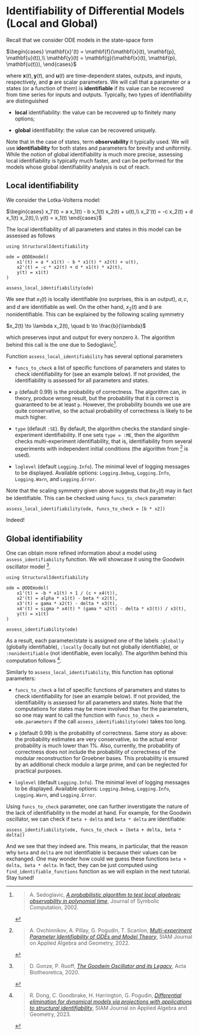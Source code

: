 # Identifiability of Differential Models (Local and Global)

Recall that we consider ODE models in the state-space form

$\begin{cases}
\mathbf{x}'(t) = \mathbf{f}(\mathbf{x}(t), \mathbf{p}, \mathbf{u}(t)),\\
\mathbf{y}(t) = \mathbf{g}(\mathbf{x}(t), \mathbf{p}, \mathbf{u(t)}),
\end{cases}$

where $\mathbf{x}(t), \mathbf{y}(t)$, and $\mathbf{u}(t)$ are time-dependent states, outputs, and inputs, respectively,
and $\mathbf{p}$ are scalar parameters.
We will call that a parameter or a states (or a function of them) is **identifiable** if its value can be recovered from
time series for inputs and outputs.
Typically, two types of identifiability are distinguished

  - **local** identifiability: the value can be recovered up to finitely many options;

  - **global** identifiability: the value can be recovered uniquely.

Note that in the case of states, term **observability** it typically used. We will use **identifiability** for both
states and parameters for brevity and uniformity.
While the notion of global identifiability is much more precise, assessing local identifiability is typically much faster,
and can be performed for the models whose global identifiability analysis is out of reach.

## Local identifiability

We consider the Lotka-Volterra model:

$\begin{cases}
x_1'(t) = a x_1(t) - b x_1(t) x_2(t) + u(t),\\
x_2'(t) = -c x_2(t) + d x_1(t) x_2(t),\\
y(t) = x_1(t)
\end{cases}$

The local identifiability of all parameters and states in this model can be assessed as follows

```@example local
using StructuralIdentifiability

ode = @ODEmodel(
    x1'(t) = a * x1(t) - b * x1(t) * x2(t) + u(t),
    x2'(t) = -c * x2(t) + d * x1(t) * x2(t),
    y(t) = x1(t)
)

assess_local_identifiability(ode)
```

We see that $x_1(t)$ is locally identifiable (no surprises, this is an output), $a, c,$ and $d$ are identifiable as well.
On the other hand, $x_2(t)$ and $b$ are nonidentifiable. This can be explained by the following scaling symmetry

$x_2(t) \to \lambda x_2(t), \quad b \to \frac{b}{\lambda}$

which preserves input and output for every nonzero $\lambda$.
The algorithm behind this call is the one due to Sedoglavic[^1].

Function `assess_local_identifiability` has several optional parameters

  - `funcs_to_check` a list of specific functions of parameters and states to check identifiability for (see an example below).
    If not provided, the identifiability is assessed for all parameters and states.

  - `p` (default $0.99$) is the probability of correctness. The algorithm can, in theory, produce wrong result, but the probability that it is correct
    is guaranteed to be at least `p`. However, the probability bounds we use are quite conservative, so the actual probability of correctness is
    likely to be much higher.
  - `type` (default `:SE`). By default, the algorithm checks the standard single-experiment identifiability. If one sets `type = :ME`, then the algorithm
    checks multi-experiment identifiability, that is, identifiability from several experiments with independent initial conditions (the algorithm from [^2] is used).
  - `loglevel` (default `Logging.Info`). The minimal level of logging messages to be displayed. Available options: `Logging.Debug`,
    `Logging.Info`, `Logging.Warn`, and `Logging.Error`.

Note that the scaling symmetry given above suggests that $b x_2(t)$ may in fact be identifiable. This can be checked using `funcs_to_check` parameter:

```@example local
assess_local_identifiability(ode, funcs_to_check = [b * x2])
```

Indeed!

## Global identifiability

One can obtain more refined information about a model using `assess_identifiability` function.
We will showcase it using the Goodwin oscillator model [^3].

```@example global
using StructuralIdentifiability

ode = @ODEmodel(
    x1'(t) = -b * x1(t) + 1 / (c + x4(t)),
    x2'(t) = alpha * x1(t) - beta * x2(t),
    x3'(t) = gama * x2(t) - delta * x3(t),
    x4'(t) = sigma * x4(t) * (gama * x2(t) - delta * x3(t)) / x3(t),
    y(t) = x1(t)
)

assess_identifiability(ode)
```

As a result, each parameter/state is assigned one of the labels `:globally` (globally identifiable), `:locally` (locally but not globally identifiable),
or `:nonidentifiable` (not identifiable, even locally).
The algorithm behind this computation follows [^4].

Similarly to `assess_local_identifiability`, this function has optional parameters:

  - `funcs_to_check` a list of specific functions of parameters and states to check identifiability for (see an example below).
    If not provided, the identifiability is assessed for all parameters and states. Note that the computations for states may be
    more involved than for the parameters, so one may want to call the function with `funcs_to_check = ode.parameters` if the
    call `assess_identifiability(ode)` takes too long.

  - `p` (default $0.99$) is the probability of correctness. Same story as above: the probability estimates are very conservative, so the actual
    error probability is much lower than 1%.
    Also, currently, the probability of correctness does not include the probability of correctness of the modular reconstruction for Groebner bases.
    This probability is ensured by an additional check modulo a large prime, and can be neglected for practical purposes.
  - `loglevel` (default `Logging.Info`). The minimal level of logging messages to be displayed. Available options: `Logging.Debug`,
    `Logging.Info`, `Logging.Warn`, and `Logging.Error`.

Using `funcs_to_check` parameter, one can further inverstigate the nature of the lack of identifiability in the model at hand.
For example, for the Goodwin oscillator, we can check if `beta + delta` and `beta * delta` are identifiable:

```@example global
assess_identifiability(ode, funcs_to_check = [beta + delta, beta * delta])
```

And we see that they indeed are. This means, in particular, that the reason why `beta` and `delta` are not identifiable is because their values
can be exchanged. One may wonder how could we guess these functions `beta + delta, beta * delta`. In fact, they can be just computed using
`find_identifiable_functions` function as we will explain in the next tutorial. Stay tuned!

[^1]: > A. Sedoglavic, [*A probabilistic algorithm to test local algebraic observability in polynomial time*](https://doi.org/10.1006/jsco.2002.0532), Journal of Symbolic Computation, 2002.
[^2]: > A. Ovchinnikov, A. Pillay, G. Pogudin, T. Scanlon, [*Multi-experiment Parameter Identifiability of ODEs and Model Theory*](https://doi.org/10.1137/21M1389845), SIAM Journal on Applied Algebra and Geometry, 2022.
[^3]: > D. Gonze, P. Ruoff, [*The Goodwin Oscillator and its Legacy*](https://doi.org/10.1007/s10441-020-09379-8), Acta Biotheoretica, 2020.
[^4]: > R. Dong, C. Goodbrake, H. Harrington, G. Pogudin, [*Differential elimination for dynamical models via projections with applications to structural identifiability*](https://doi.org/10.1137/22M1469067), SIAM Journal on Applied Algebra and Geometry, 2023.
